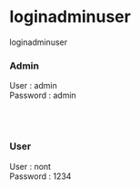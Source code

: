 # loginadminuser
loginadminuser

<h3>Admin</h3>
<p>User  : admin <br>
Password : admin
  </p>
<br><br>
<h3>User</h3>
<p>User  : nont <br>
Password : 1234 <br></p>
<a href="https://drive.google.com/file/d/1wofvqbziIlG3HamaTf1KsgJyE-NIvyPI/view?usp=sharing"</a>
